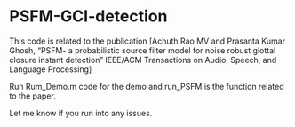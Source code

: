# PSFM-GCI-detection

This code is related to the publication [Achuth Rao MV and Prasanta Kumar Ghosh, “PSFM- a probabilistic source filter model for noise robust glottal closure instant detection” IEEE/ACM Transactions on Audio, Speech, and Language Processing]

Run Rum_Demo.m code for the demo and run_PSFM is the function related to the paper.

Let me know if you run into any issues.
